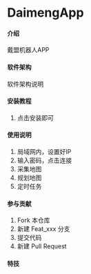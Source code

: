 # DaimengApp

#### 介绍
戴盟机器人APP

#### 软件架构
软件架构说明


#### 安装教程

1.  点击安装即可

#### 使用说明

1.  局域网内，设置好IP
2.  输入密码，点击连接
3.  采集地图
4. 规划地图
5. 定时任务

#### 参与贡献

1.  Fork 本仓库
2.  新建 Feat_xxx 分支
3.  提交代码
4.  新建 Pull Request


#### 特技

